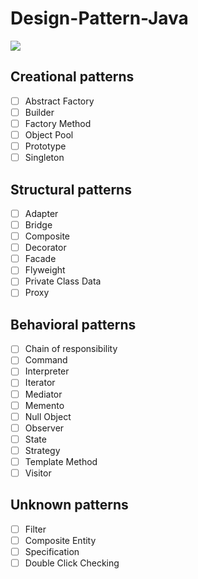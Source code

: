 # Design-Pattern-Java

![](https://img.shields.io/badge/Language-Java-green)

## Creational patterns

- [ ] Abstract Factory
- [ ] Builder
- [ ] Factory Method
- [ ] Object Pool
- [ ] Prototype
- [ ] Singleton

## Structural patterns

- [ ] Adapter
- [ ] Bridge
- [ ] Composite
- [ ] Decorator
- [ ] Facade
- [ ] Flyweight
- [ ] Private Class Data
- [ ] Proxy

## Behavioral patterns

- [ ] Chain of responsibility
- [ ] Command
- [ ] Interpreter
- [ ] Iterator
- [ ] Mediator
- [ ] Memento
- [ ] Null Object
- [ ] Observer
- [ ] State
- [ ] Strategy
- [ ] Template Method
- [ ] Visitor

## Unknown patterns

- [ ] Filter 
- [ ] Composite Entity 
- [ ] Specification 
- [ ] Double Click Checking 
